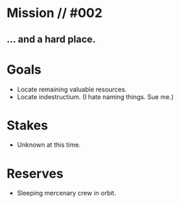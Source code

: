 # Mission // #002
## ... and a hard place. 

# Goals
- Locate remaining valuable resources.
- Locate indestructium. (I hate naming things. Sue me.)

# Stakes
- Unknown at this time.

# Reserves
- Sleeping mercenary crew in orbit. 
